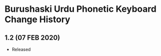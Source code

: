 Burushaski Urdu Phonetic Keyboard Change History
==========================================

1.2 (07 FEB 2020)
-----------------

* Released 

